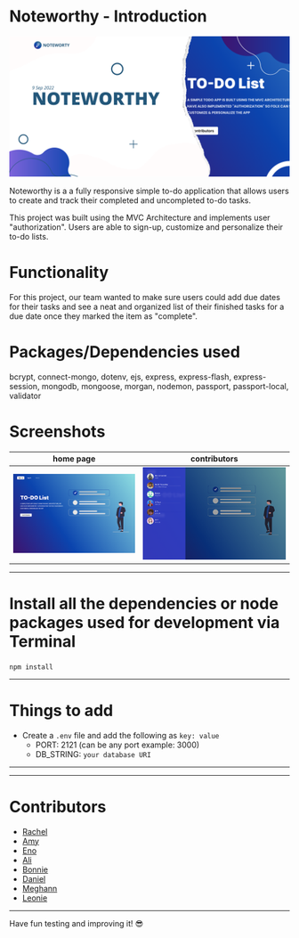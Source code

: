 # Noteworthy - Introduction

![test_image](./public/images/NoteworthyBanner.png)

Noteworthy is a a fully responsive simple to-do application that allows users to create and track their completed and uncompleted to-do tasks.

This project was built using the MVC Architecture and implements user "authorization".
Users are able to sign-up, customize and personalize their to-do lists.

# Functionality

For this project, our team wanted to make sure users could add due dates for their tasks and see a neat and organized list of their finished tasks for a due date once they marked the item as "complete".

# Packages/Dependencies used 

bcrypt, connect-mongo, dotenv, ejs, express, express-flash, express-session, mongodb, mongoose, morgan, nodemon, passport, passport-local, validator

# Screenshots

|home page|contributors|
|:-:|:-:|
|![home page](./public/images/HomePage.png)|![contributors](./public/images/Contributors.png)|


<!-- <img align="left" src="./public/images/Contributors.png" width=500 height=350>
<img src="./public/images/HomePage.png" width=500 height=350 > -->

---

# Install all the dependencies or node packages used for development via Terminal

`npm install` 

---

# Things to add

- Create a `.env` file and add the following as `key: value` 
  - PORT: 2121 (can be any port example: 3000) 
  - DB_STRING: `your database URI` 
 ---
 
 ---

# Contributors

- [Rachel](https://github.com/RachFairchild)
- [Amy](https://github.com/ApplePieAngel)
- [Eno](https://github.com/codEno12)
- [Ali](https://github.com/AliReza1083)
- [Bonnie](https://github.com/MissGin)
- [Daniel](https://github.com/CodingWithDan)
- [Meghann](https://github.com/meghannfh)
- [Leonie](https://github.com/lmiddeke)

 ---
 
 Have fun testing and improving it! 😎

